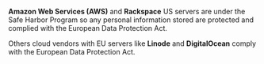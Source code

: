 
**Amazon Web Services (AWS)** and **Rackspace** US servers are under the Safe Harbor Program so any personal information stored are protected and complied with the European Data Protection Act.

Others cloud vendors with EU servers like **Linode** and **DigitalOcean** comply with the European Data Protection Act.
